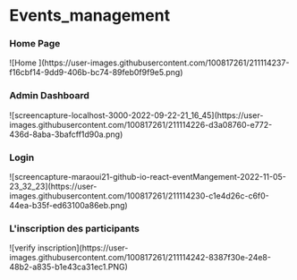 # Events_management
<h3>Home Page</h3>
![Home ](https://user-images.githubusercontent.com/100817261/211114237-f16cbf14-9dd9-406b-bc74-89feb0f9f9e5.png)
<h3>Admin Dashboard</h3>
![screencapture-localhost-3000-2022-09-22-21_16_45](https://user-images.githubusercontent.com/100817261/211114226-d3a08760-e772-436d-8aba-3bafcff1d90a.png)
<h3>Login</h3>
![screencapture-maraoui21-github-io-react-eventMangement-2022-11-05-23_32_23](https://user-images.githubusercontent.com/100817261/211114230-c1e4d26c-c6f0-44ea-b35f-ed63100a86eb.png)
<h3>L'inscription des participants</h3>
![verify inscription](https://user-images.githubusercontent.com/100817261/211114242-8387f30e-24e8-48b2-a835-b1e43ca31ec1.PNG)

